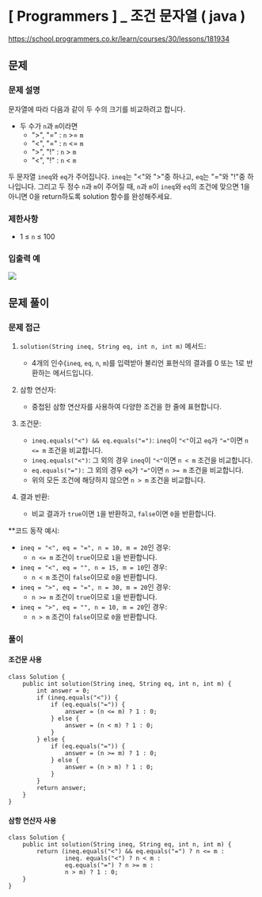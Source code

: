 # [ Programmers ] _ 조건 문자열 ( java )
https://school.programmers.co.kr/learn/courses/30/lessons/181934

## 문제 
### 문제 설명
문자열에 따라 다음과 같이 두 수의 크기를 비교하려고 합니다.

- 두 수가 `n`과 `m`이라면
    - ">", "=" : `n` >= `m`
    - "<", "=" : `n` <= `m`
    - ">", "!" : `n` > `m`
    - "<", "!" : `n` < `m`

두 문자열 `ineq`와 `eq`가 주어집니다. `ineq`는 "<"와 ">"중 하나고, `eq`는 "="와 "!"중 하나입니다. 그리고 두 정수 `n`과 `m`이 주어질 때, `n`과 `m`이 `ineq`와 `eq`의 조건에 맞으면 1을 아니면 0을 return하도록 solution 함수를 완성해주세요.
### 제한사항
- 1 ≤ `n` ≤ 100
### 입출력 예
![](https://i.imgur.com/1YE386G.png)


## 문제 풀이
### 문제 접근
1. `solution(String ineq, String eq, int n, int m)` 메서드:

	- 4개의 인수(`ineq`, `eq`, `n`, `m`)를 입력받아 불리언 표현식의 결과를 0 또는 1로 반환하는 메서드입니다.

2. 삼항 연산자:

	- 중첩된 삼항 연산자를 사용하여 다양한 조건을 한 줄에 표현합니다.

3. 조건문:

	- `ineq.equals("<") && eq.equals("=")`: `ineq`이 `"<"`이고 `eq`가 `"="`이면 `n <= m` 조건을 비교합니다.
	- `ineq.equals("<")`: 그 외의 경우 `ineq`이 `"<"`이면 `n < m` 조건을 비교합니다.
	- `eq.equals("="):` 그 외의 경우 `eq`가 `"="`이면 `n >= m` 조건을 비교합니다.
	- 위의 모든 조건에 해당하지 않으면 `n > m` 조건을 비교합니다.

4. 결과 반환:

	- 비교 결과가 `true`이면 `1`을 반환하고, `false`이면 `0`을 반환합니다.

**코드 동작 예시:

- `ineq = "<", eq = "=", n = 10, m = 20`인 경우:
    - `n <= m` 조건이 `true`이므로 `1`을 반환합니다.
- `ineq = "<", eq = "", n = 15, m = 10`인 경우:
    - `n < m` 조건이 `false`이므로 `0`을 반환합니다.
- `ineq = ">", eq = "=", n = 30, m = 20`인 경우:
    - `n >= m` 조건이 `true`이므로 `1`을 반환합니다.
- `ineq = ">", eq = "", n = 10, m = 20`인 경우:
    - `n > m` 조건이 `false`이므로 `0`을 반환합니다.

### 풀이
#### 조건문 사용
```
class Solution {
    public int solution(String ineq, String eq, int n, int m) {
        int answer = 0;
        if (ineq.equals("<")) {
            if (eq.equals("=")) {
                answer = (n <= m) ? 1 : 0;
            } else {
                answer = (n < m) ? 1 : 0;
            }
        } else {
            if (eq.equals("=")) {
                answer = (n >= m) ? 1 : 0;
            } else {
                answer = (n > m) ? 1 : 0;
            }
        }
        return answer;
    }
}
```

#### 삼항 연산자 사용
```
class Solution {
    public int solution(String ineq, String eq, int n, int m) {
        return (ineq.equals("<") && eq.equals("=") ? n <= m :
                ineq. equals("<") ? n < m :
                eq.equals("=") ? n >= m :
                n > m) ? 1 : 0;
    }
}
```














